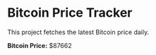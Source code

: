 # Bitcoin Price Tracker

This project fetches the latest Bitcoin price daily.

**Bitcoin Price:** $87662
